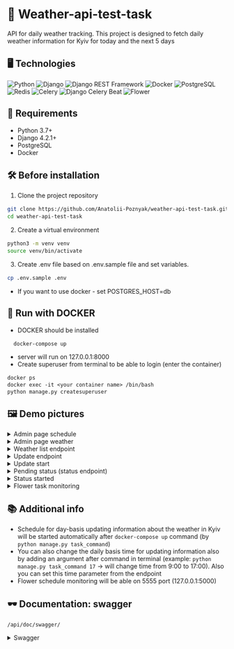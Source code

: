 # 🌇 Weather-api-test-task
 API for daily weather tracking. This project is designed to fetch daily weather information for Kyiv for today and the next 5 days

## 🖥️ Technologies 
![Python](https://img.shields.io/badge/-Python-3776AB?style=for-the-badge&logo=python&logoColor=white)
![Django](https://img.shields.io/badge/-Django-092E20?style=for-the-badge&logo=django&logoColor=white)
![Django REST Framework](https://img.shields.io/badge/-Django%20REST%20Framework-FF8000?style=for-the-badge&logo=django&logoColor=white)
![Docker](https://img.shields.io/badge/-Docker-2496ED?style=for-the-badge&logo=docker&logoColor=white)
![PostgreSQL](https://img.shields.io/badge/-PostgreSQL-336791?style=for-the-badge&logo=postgresql&logoColor=white)
![Redis](https://img.shields.io/badge/-Redis-DC382D?style=for-the-badge&logo=redis&logoColor=white)
![Celery](https://img.shields.io/badge/-Celery-376F9F?style=for-the-badge&logo=celery&logoColor=white)
![Django Celery Beat](https://img.shields.io/badge/-Django%20Celery%20Beat-8AC75A?style=for-the-badge&logo=celery&logoColor=white)
![Flower](https://img.shields.io/badge/-Flower-purple?style=for-the-badge&logoColor=white)


## 📝 Requirements

- Python 3.7+
- Django 4.2.1+
- PostgreSQL
- Docker

## 🛠 Before installation
1. Clone the project repository

```bash
git clone https://github.com/Anatolii-Poznyak/weather-api-test-task.git
cd weather-api-test-task
```
2. Create a virtual environment
```bash
python3 -m venv venv
source venv/bin/activate
```

3. Create .env file based on .env.sample file and set variables.

```bash
cp .env.sample .env
```

- If you want to use docker - set POSTGRES_HOST=db 

## 🐳 Run with DOCKER
- DOCKER should be installed

```shell
  docker-compose up
```
- server will run on 127.0.0.1:8000
- Create superuser from terminal to be able to login (enter the container)

```shell
docker ps
docker exec -it <your container name> /bin/bash
python manage.py createsuperuser
```

## 🖼 Demo pictures

<details>
  <summary>Admin page schedule</summary>

  ![](demo/admin_schedule.png)
</details>
<details>
  <summary>Admin page weather</summary>

  ![](demo/admin_weather.png)
</details>
<details>
  <summary>Weather list endpoint</summary>

  ![](demo/weather_list.png)
</details>

<details>
  <summary>Update endpoint</summary>

  ![](demo/weather_update.png)
</details>
<details>
  <summary>Update start</summary>

  ![](demo/weather_update_start.png)
</details>
<details>
  <summary>Pending status (status endpoint)</summary>

  ![](demo/status_pending.png)
</details>
<details>
  <summary>Status started</summary>

  ![](demo/status_started.png)
</details>

<details>
  <summary>Flower task monitoring</summary>

  ![](demo/flower.png)
</details>

## 📚 Additional info
- Schedule for day-basis updating information about the weather in Kyiv will be started automatically after `docker-compose up` command (by `python manage.py task_command`)
- You can also change the daily basis time for updating information also by adding an argument after command in terminal (example: `python manage.py task_command 17` -> will change time from 9:00 to 17:00). Also you can set this time parameter from the endpoint
- Flower schedule monitoring will be able on 5555 port (127.0.0.1:5000)

## 🕶 Documentation: swagger

```/api/doc/swagger/```

<details>
  <summary>Swagger</summary>

  ![swagger](demo/swagger.png)
</details>
